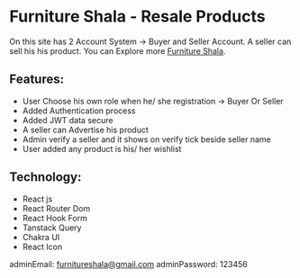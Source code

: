 # Furniture Shala - Resale Products

On this site has 2 Account System -> Buyer and Seller Account. A seller can sell his his product. You can Explore more [Furniture Shala](https://furniture-shala.web.app/).

## Features:

- User Choose his own role when he/ she registration -> Buyer Or Seller
- Added Authentication process
- Added JWT data secure
- A seller can Advertise his product
- Admin verify a seller and it shows on verify tick beside seller name
- User added any product is his/ her wishlist

## Technology:

- React js
- React Router Dom
- React Hook Form
- Tanstack Query
- Chakra UI
- React Icon

adminEmail: furnitureshala@gmail.com
adminPassword: 123456

